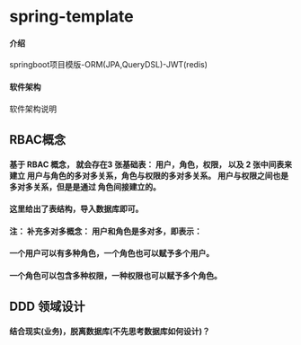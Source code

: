 # spring-template

#### 介绍
springboot项目模版-ORM(JPA,QueryDSL)-JWT(redis)

#### 软件架构
软件架构说明


## RBAC概念
#### 基于 RBAC 概念， 就会存在3 张基础表： 用户，角色，权限， 以及 2 张中间表来建立 用户与角色的多对多关系，角色与权限的多对多关系。 用户与权限之间也是多对多关系，但是是通过 角色间接建立的。
#### 这里给出了表结构，导入数据库即可。
#### 注： 补充多对多概念： 用户和角色是多对多，即表示：
#### 一个用户可以有多种角色，一个角色也可以赋予多个用户。
#### 一个角色可以包含多种权限，一种权限也可以赋予多个角色。 


## DDD 领域设计
#### 结合现实(业务)，脱离数据库(不先思考数据库如何设计)？